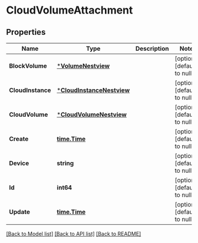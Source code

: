 # CloudVolumeAttachment

## Properties
Name | Type | Description | Notes
------------ | ------------- | ------------- | -------------
**BlockVolume** | [***VolumeNestview**](Volume_Nestview.md) |  | [optional] [default to null]
**CloudInstance** | [***CloudInstanceNestview**](CloudInstance_Nestview.md) |  | [optional] [default to null]
**CloudVolume** | [***CloudVolumeNestview**](CloudVolume_Nestview.md) |  | [optional] [default to null]
**Create** | [**time.Time**](time.Time.md) |  | [optional] [default to null]
**Device** | **string** |  | [optional] [default to null]
**Id** | **int64** |  | [optional] [default to null]
**Update** | [**time.Time**](time.Time.md) |  | [optional] [default to null]

[[Back to Model list]](../README.md#documentation-for-models) [[Back to API list]](../README.md#documentation-for-api-endpoints) [[Back to README]](../README.md)


